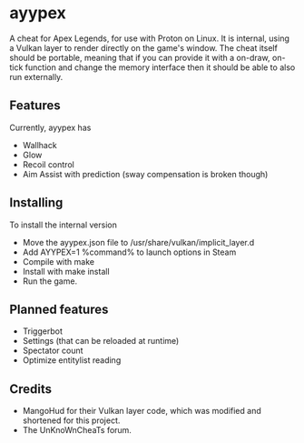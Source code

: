 # ayypex

A cheat for Apex Legends, for use with Proton on Linux.
It is internal, using a Vulkan layer to render directly on the game's window.
The cheat itself should be portable, meaning that if you can provide it with a on-draw, on-tick function and change the memory interface then it should be able to also run externally.

## Features

Currently, ayypex has

* Wallhack
* Glow
* Recoil control
* Aim Assist with prediction (sway compensation is broken though)

## Installing

To install the internal version

* Move the ayypex.json file to /usr/share/vulkan/implicit_layer.d
* Add AYYPEX=1 %command% to launch options in Steam
* Compile with make
* Install with make install
* Run the game.

## Planned features

* Triggerbot
* Settings (that can be reloaded at runtime)
* Spectator count
* Optimize entitylist reading

## Credits

* MangoHud for their Vulkan layer code, which was modified and shortened for this project.
* The UnKnoWnCheaTs forum.
